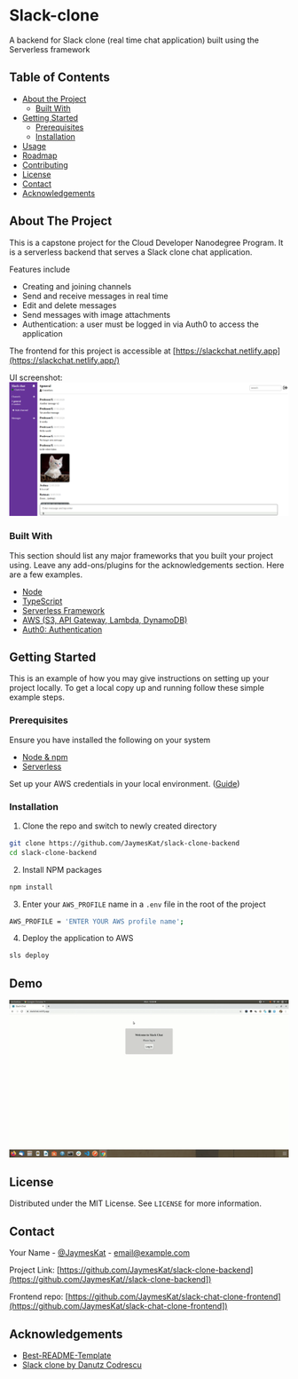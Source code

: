 
# Slack-clone
A backend for Slack clone (real time chat application) built using the Serverless framework 


<!-- TABLE OF CONTENTS -->
## Table of Contents

* [About the Project](#about-the-project)
  * [Built With](#built-with)
* [Getting Started](#getting-started)
  * [Prerequisites](#prerequisites)
  * [Installation](#installation)
* [Usage](#usage)
* [Roadmap](#roadmap)
* [Contributing](#contributing)
* [License](#license)
* [Contact](#contact)
* [Acknowledgements](#acknowledgements)



<!-- ABOUT THE PROJECT -->
## About The Project

This is a capstone project for the Cloud Developer Nanodegree Program. It is a serverless backend that serves a Slack clone chat application. 

Features include
* Creating and joining channels
* Send and receive messages in real time
* Edit and delete messages
* Send messages with image attachments
* Authentication: a user must be logged in via Auth0 to access the application

The frontend for this project is accessible at [https://slackchat.netlify.app](https://slackchat.netlify.app/)

UI screenshot:
![](media/ui.png)

### Built With
This section should list any major frameworks that you built your project using. Leave any add-ons/plugins for the acknowledgements section. Here are a few examples.
* [Node](https://nodejs.org/en/)
* [TypeScript](https://www.typescriptlang.org/)
* [Serverless Framework](https://www.serverless.com)
* [AWS (S3, API Gateway, Lambda, DynamoDB)](https://aws.amazon.com)
* [Auth0: Authentication](https://auth0.com/)



<!-- GETTING STARTED -->
## Getting Started

This is an example of how you may give instructions on setting up your project locally.
To get a local copy up and running follow these simple example steps.

### Prerequisites

Ensure you have installed the following on your system

* [Node & npm](https://nodejs.org/en/)
* [Serverless](https://www.serverless.com/framework/docs/getting-started/)

Set up your AWS credentials in your local environment. ([Guide](https://docs.aws.amazon.com/cli/latest/userguide/cli-chap-configure.html))

### Installation

1. Clone the repo and switch to newly created directory
```sh
git clone https://github.com/JaymesKat/slack-clone-backend
cd slack-clone-backend
```
2. Install NPM packages
```sh
npm install
```
3. Enter your `AWS_PROFILE` name in a `.env` file in the root of the project
```sh
AWS_PROFILE = 'ENTER YOUR AWS profile name';
```
4. Deploy the application to AWS
```sh
sls deploy
```


<!-- USAGE EXAMPLES -->
## Demo

![](media/demo.gif)

<!-- LICENSE -->
## License

Distributed under the MIT License. See `LICENSE` for more information.



<!-- CONTACT -->
## Contact

Your Name - [@JaymesKat](https://twitter.com/JaymesKat) - email@example.com

Project Link: [https://github.com/JaymesKat/slack-clone-backend](https://github.com/JaymesKat//slack-clone-backend])

Frontend repo: [https://github.com/JaymesKat/slack-chat-clone-frontend](https://github.com/JaymesKat/slack-chat-clone-frontend])



<!-- ACKNOWLEDGEMENTS -->
## Acknowledgements
* [Best-README-Template](https://github.com/othneildrew/Best-README-Template)
* [Slack clone by Danutz Codrescu](https://github.com/danutzcodrescu/slack-clone)


